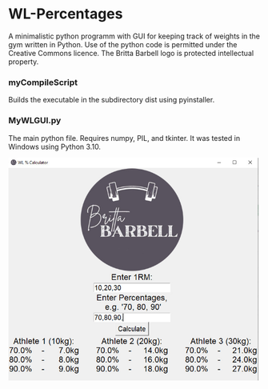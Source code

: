 # WL-Percentages
A minimalistic python programm with GUI for keeping track of weights in the gym written in Python. 
Use of the python code is permitted under the Creative Commons licence. The Britta Barbell logo is protected intellectual property. 

### myCompileScript
Builds the executable in the subdirectory dist using pyinstaller. 

### MyWLGUI.py
The main python file. Requires numpy, PIL, and tkinter. It was tested in Windows using Python 3.10. 


<img src="Data\ExampleImage.png" alt="drawing" width="500"/> 



